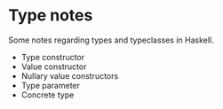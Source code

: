 # Type notes
Some notes regarding types and typeclasses in Haskell.


- Type constructor
- Value constructor
- Nullary value constructors
- Type parameter
- Concrete type
